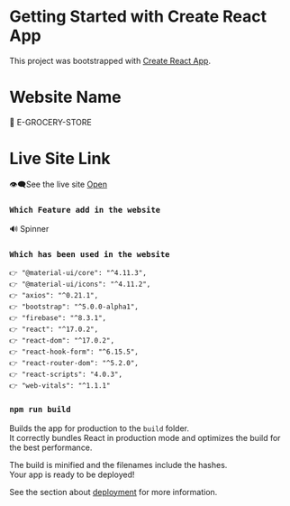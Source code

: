# Getting Started with Create React App

This project was bootstrapped with [Create React App](https://github.com/facebook/create-react-app).
# Website Name

 🛒 E-GROCERY-STORE
# Live Site Link

👁️‍🗨️See the live site [Open](https://e-grocery-store-6f8df.web.app/)

### `Which Feature add in the website`

🔊 Spinner
### `Which has been used in the website`
    👉 "@material-ui/core": "^4.11.3",
    👉 "@material-ui/icons": "^4.11.2",
    👉 "axios": "^0.21.1",
    👉 "bootstrap": "^5.0.0-alpha1",
    👉 "firebase": "^8.3.1",
    👉 "react": "^17.0.2",
    👉 "react-dom": "^17.0.2",
    👉 "react-hook-form": "^6.15.5",
    👉 "react-router-dom": "^5.2.0",
    👉 "react-scripts": "4.0.3",
    👉 "web-vitals": "^1.1.1"


### `npm run build`

Builds the app for production to the `build` folder.\
It correctly bundles React in production mode and optimizes the build for the best performance.

The build is minified and the filenames include the hashes.\
Your app is ready to be deployed!

See the section about [deployment](https://facebook.github.io/create-react-app/docs/deployment) for more information.
